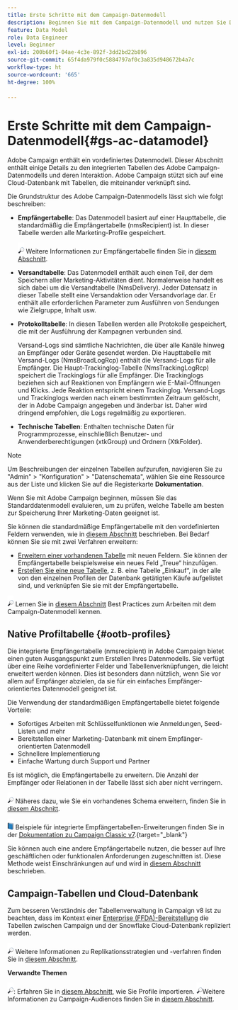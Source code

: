 ```yaml
---
title: Erste Schritte mit dem Campaign-Datenmodell
description: Beginnen Sie mit dem Campaign-Datenmodell und nutzen Sie Daten aus Ihren Quellen, um Ihre Kommunikations- und Marketing-Ergebnisse zu nutzen.
feature: Data Model
role: Data Engineer
level: Beginner
exl-id: 200b60f1-04ae-4c3e-892f-3dd2bd22b896
source-git-commit: 65f4da979f0c5884797af0c3a835d948672b4a7c
workflow-type: ht
source-wordcount: '665'
ht-degree: 100%

---
```


# Erste Schritte mit dem Campaign-Datenmodell{#gs-ac-datamodel}

Adobe Campaign enthält ein vordefiniertes Datenmodell. Dieser Abschnitt enthält einige Details zu den integrierten Tabellen des Adobe Campaign-Datenmodells und deren Interaktion. Adobe Campaign stützt sich auf eine Cloud-Datenbank mit Tabellen, die miteinander verknüpft sind.

Die Grundstruktur des Adobe Campaign-Datenmodells lässt sich wie folgt beschreiben:

* **Empfängertabelle**: Das Datenmodell basiert auf einer Haupttabelle, die standardmäßig die Empfängertabelle (nmsRecipient) ist. In dieser Tabelle werden alle Marketing-Profile gespeichert.

   ![](../assets/do-not-localize/glass.png) Weitere Informationen zur Empfängertabelle finden Sie in [diesem Abschnitt](#ootb-profiles).

* **Versandtabelle**: Das Datenmodell enthält auch einen Teil, der dem Speichern aller Marketing-Aktivitäten dient. Normalerweise handelt es sich dabei um die Versandtabelle (NmsDelivery). Jeder Datensatz in dieser Tabelle stellt eine Versandaktion oder Versandvorlage dar. Er enthält alle erforderlichen Parameter zum Ausführen von Sendungen wie Zielgruppe, Inhalt usw.

* **Protokolltabelle**: In diesen Tabellen werden alle Protokolle gespeichert, die mit der Ausführung der Kampagnen verbunden sind.

   Versand-Logs sind sämtliche Nachrichten, die über alle Kanäle hinweg an Empfänger oder Geräte gesendet werden. Die Haupttabelle mit Versand-Logs (NmsBroadLogRcp) enthält die Versand-Logs für alle Empfänger.
Die Haupt-Trackinglog-Tabelle (NmsTrackingLogRcp) speichert die Trackinglogs für alle Empfänger. Die Trackinglogs beziehen sich auf Reaktionen von Empfängern wie E-Mail-Öffnungen und Klicks. Jede Reaktion entspricht einem Trackinglog.
Versand-Logs und Trackinglogs werden nach einem bestimmten Zeitraum gelöscht, der in Adobe Campaign angegeben und änderbar ist. Daher wird dringend empfohlen, die Logs regelmäßig zu exportieren.

* **Technische Tabellen**: Enthalten technische Daten für Programmprozesse, einschließlich Benutzer- und Anwenderberechtigungen (xtkGroup) und Ordnern (XtkFolder).

>[!NOTE]
>
>Um Beschreibungen der einzelnen Tabellen aufzurufen, navigieren Sie zu &quot;Admin&quot; > &quot;Konfiguration&quot; > &quot;Datenschemata&quot;, wählen Sie eine Ressource aus der Liste und klicken Sie auf die Registerkarte **Dokumentation**.

Wenn Sie mit Adobe Campaign beginnen, müssen Sie das Standarddatenmodell evaluieren, um zu prüfen, welche Tabelle am besten zur Speicherung Ihrer Marketing-Daten geeignet ist.

Sie können die standardmäßige Empfängertabelle mit den vordefinierten Feldern verwenden, wie in [diesem Abschnitt](#ootb-profiles) beschrieben. Bei Bedarf können Sie sie mit zwei Verfahren erweitern:

* [Erweitern einer vorhandenen Tabelle](extend-schema.md) mit neuen Feldern. Sie können der Empfängertabelle beispielsweise ein neues Feld „Treue“ hinzufügen.
* [Erstellen Sie eine neue Tabelle](create-schema.md), z. B. eine Tabelle „Einkauf“, in der alle von den einzelnen Profilen der Datenbank getätigten Käufe aufgelistet sind, und verknüpfen Sie sie mit der Empfängertabelle.

![](../assets/do-not-localize/glass.png) Lernen Sie in [diesem Abschnitt](datamodel-best-practices.md) Best Practices zum Arbeiten mit dem Campaign-Datenmodell kennen.

## Native Profiltabelle {#ootb-profiles}

Die integrierte Empfängertabelle (nmsrecipient) in Adobe Campaign bietet einen guten Ausgangspunkt zum Erstellen Ihres Datenmodells. Sie verfügt über eine Reihe vordefinierter Felder und Tabellenverknüpfungen, die leicht erweitert werden können. Dies ist besonders dann nützlich, wenn Sie vor allem auf Empfänger abzielen, da sie für ein einfaches Empfänger-orientiertes Datenmodell geeignet ist.

Die Verwendung der standardmäßigen Empfängertabelle bietet folgende Vorteile:

* Sofortiges Arbeiten mit Schlüsselfunktionen wie Anmeldungen, Seed-Listen und mehr
* Bereitstellen einer Marketing-Datenbank mit einem Empfänger-orientierten Datenmodell
* Schnellere Implementierung
* Einfache Wartung durch Support und Partner

Es ist möglich, die Empfängertabelle zu erweitern. Die Anzahl der Empfänger oder Relationen in der Tabelle lässt sich aber nicht verringern.

![](../assets/do-not-localize/glass.png) Näheres dazu, wie Sie ein vorhandenes Schema erweitern, finden Sie in [diesem Abschnitt](extend-schema.md).

![](../assets/do-not-localize/book.png) Beispiele für integrierte Empfängertabellen-Erweiterungen finden Sie in der [Dokumentation zu Campaign Classic v7](https://experienceleague.adobe.com/docs/campaign-classic/using/configuring-campaign-classic/editing-schemas/examples-of-schemas-edition.html?lang=de#extending-a-table).{target="_blank"}

Sie können auch eine andere Empfängertabelle nutzen, die besser auf Ihre geschäftlichen oder funktionalen Anforderungen zugeschnitten ist. Diese Methode weist Einschränkungen auf und wird in [diesem Abschnitt](custom-recipient.md) beschrieben.

## Campaign-Tabellen und Cloud-Datenbank

Zum besseren Verständnis der Tabellenverwaltung in Campaign v8 ist zu beachten, dass im Kontext einer [Enterprise (FFDA)-Bereitstellung](../architecture/enterprise-deployment.md) die Tabellen zwischen Campaign und der Snowflake Cloud-Datenbank repliziert werden.

![](../assets/do-not-localize/glass.png) Weitere Informationen zu Replikationsstrategien und -verfahren finden Sie in [diesem Abschnitt](../architecture/replication.md).

**Verwandte Themen**

![](../assets/do-not-localize/glass.png): Erfahren Sie in [diesem Abschnitt](../start/import.md), wie Sie Profile importieren.
![](../assets/do-not-localize/glass.png)Weitere Informationen zu Campaign-Audiences finden Sie in [diesem Abschnitt](../start/audiences.md).
